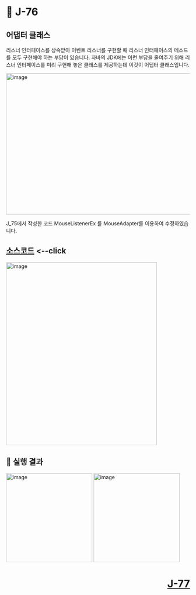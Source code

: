 # 📖 J-76

## 어댑터 클래스
<p>
  리스너 인터페이스를 상속받아 이벤트 리스너를 구현할 때 리스너 인터페이스의 메소드를 모두 구현해야 하는 부담이 있습니다.
  자바의 JDK에는 이런 부담을 줄여주기 위해 리스너 인터페이스를 미리 구현해 놓은 클래스를 제공하는데 이것이 어댑터 클래스입니다.
</p>

<img width="1058" height="386" alt="image" src="https://github.com/user-attachments/assets/15c5ec3e-bbe8-41fd-aa05-a016f79cac0b" />

<p>
  J_75에서 작성한 코드 MouseListenerEx 를 MouseAdapter를 이용하여 수정하였습니다.
</p>

[소스코드](./MouseAdapterEx.java) <--click
---

<img width="413" height="500" alt="image" src="https://github.com/user-attachments/assets/9e0d0069-c518-4a89-b962-42b526b8d648" />


📘 실행 결과
---

<img width="236" height="243" alt="image" src="https://github.com/user-attachments/assets/d17d2c7f-0817-4ddd-bc3d-fbbef09d2748" />
<img width="236" height="243" alt="image" src="https://github.com/user-attachments/assets/0a114010-a47f-479b-a770-792c9a35d218" />

# <p align="right">[J-77](./J_77.md)</p>
